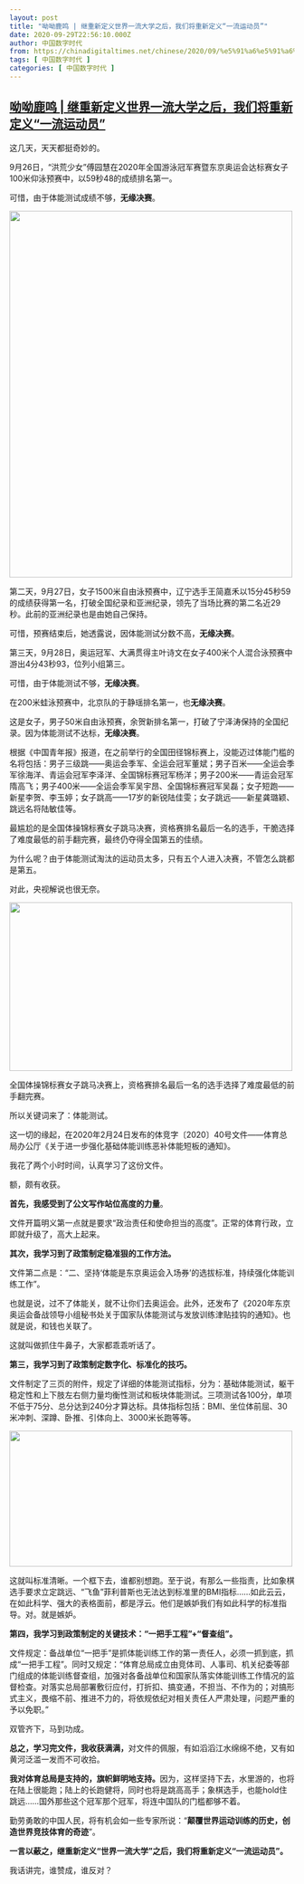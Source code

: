 ```yaml
---
layout: post
title: "呦呦鹿鸣 | 继重新定义世界一流大学之后，我们将重新定义“一流运动员”"
date: 2020-09-29T22:56:10.000Z
author: 中国数字时代
from: https://chinadigitaltimes.net/chinese/2020/09/%e5%91%a6%e5%91%a6%e9%b9%bf%e9%b8%a3-%e7%bb%a7%e9%87%8d%e6%96%b0%e5%ae%9a%e4%b9%89%e4%b8%96%e7%95%8c%e4%b8%80%e6%b5%81%e5%a4%a7%e5%ad%a6%e4%b9%8b%e5%90%8e%ef%bc%8c%e6%88%91%e4%bb%ac%e5%b0%86/
tags: [ 中国数字时代 ]
categories: [ 中国数字时代 ]
---
```

<!--1601420170000-->
[呦呦鹿鸣 | 继重新定义世界一流大学之后，我们将重新定义“一流运动员”](https://chinadigitaltimes.net/chinese/2020/09/%e5%91%a6%e5%91%a6%e9%b9%bf%e9%b8%a3-%e7%bb%a7%e9%87%8d%e6%96%b0%e5%ae%9a%e4%b9%89%e4%b8%96%e7%95%8c%e4%b8%80%e6%b5%81%e5%a4%a7%e5%ad%a6%e4%b9%8b%e5%90%8e%ef%bc%8c%e6%88%91%e4%bb%ac%e5%b0%86/)
------

<div>
<p>这几天，天天都挺奇妙的。</p><p>9月26日，“洪荒少女”傅园慧在2020年全国游泳冠军赛暨东京奥运会达标赛女子100米仰泳预赛中，以59秒48的成绩排名第一。</p><p>可惜，由于体能测试成绩不够，<strong>无缘决赛</strong>。</p><p><img loading="lazy" class="aligncenter wp-image-656814" src="https://chinadigitaltimes.net/chinese/files/2020/09/体测1.jpg" alt="" width="500" height="648" srcset="https://chinadigitaltimes.net/chinese/files/2020/09/体测1.jpg 640w, https://chinadigitaltimes.net/chinese/files/2020/09/体测1-231x300.jpg 231w" sizes="(max-width: 500px) 100vw, 500px" /></p><p>第二天，9月27日，女子1500米自由泳预赛中，辽宁选手王简嘉禾以15分45秒59的成绩获得第一名，打破全国纪录和亚洲纪录，领先了当场比赛的第二名近29秒。此前的亚洲纪录也是由她自己保持。</p><p>可惜，预赛结束后，她透露说，因体能测试分数不高，<strong>无缘决赛</strong>。</p><p>第三天，9月28日，奥运冠军、大满贯得主叶诗文在女子400米个人混合泳预赛中游出4分43秒93，位列小组第三。</p><p>可惜，由于体能测试不够，<strong>无缘决赛</strong>。</p><p>在200米蛙泳预赛中，北京队的于静瑶排名第一，也<strong>无缘决赛</strong>。</p><p>这是女子，男子50米自由泳预赛，余贺新排名第一，打破了宁泽涛保持的全国纪录。因为体能测试不达标，<strong>无缘决赛</strong>。</p><p>根据《中国青年报》报道，在之前举行的全国田径锦标赛上，没能迈过体能门槛的名将包括：男子三级跳——奥运会季军、全运会冠军董斌；男子百米——全运会季军徐海洋、青运会冠军李泽洋、全国锦标赛冠军杨洋；男子200米——青运会冠军隋高飞；男子400米——全运会季军吴宇昂、全国锦标赛冠军吴磊；女子短跑——新星李贺、李玉婷；女子跳高——17岁的新锐陆佳雯；女子跳远——新星龚璐颖、跳远名将陆敏佳等。</p><p>最尴尬的是全国体操锦标赛女子跳马决赛，资格赛排名最后一名的选手，干脆选择了难度最低的前手翻完赛，最终仍夺得全国第五的佳绩。</p><p>为什么呢？由于体能测试淘汰的运动员太多，只有五个人进入决赛，不管怎么跳都是第五。</p><p>对此，央视解说也很无奈。</p><div id="attachment_656815" style="width: 510px" class="wp-caption aligncenter"><img aria-describedby="caption-attachment-656815" loading="lazy" class="wp-image-656815" src="https://chinadigitaltimes.net/chinese/files/2020/09/体测2-4.jpg" alt="" width="500" height="298" srcset="https://chinadigitaltimes.net/chinese/files/2020/09/体测2-4.jpg 951w, https://chinadigitaltimes.net/chinese/files/2020/09/体测2-4-300x179.jpg 300w, https://chinadigitaltimes.net/chinese/files/2020/09/体测2-4-768x457.jpg 768w" sizes="(max-width: 500px) 100vw, 500px" /><p id="caption-attachment-656815" class="wp-caption-text">全国体操锦标赛女子跳马决赛上，资格赛排名最后一名的选手选择了难度最低的前手翻完赛。</p></div><p>所以关键词来了：体能测试。</p><p>这一切的缘起，在2020年2月24日发布的体竞字〔2020〕40号文件——体育总局办公厅《关于进一步强化基础体能训练恶补体能短板的通知》。</p><p>我花了两个小时时间，认真学习了这份文件。</p><p>额，颇有收获。</p><p><strong>首先，我感受到了公文写作站位高度的力量</strong>。</p><p>文件开篇明义第一点就是要求“政治责任和使命担当的高度”。正常的体育行政，立即就升级了，高大上起来。</p><p><strong>其次，我学习到了政策制定稳准狠的工作方法。</strong></p><p>文件第二点是：“二、坚持‘体能是东京奥运会入场券’的选拔标准，持续强化体能训练工作”。</p><p>也就是说，过不了体能关，就不让你们去奥运会。此外，还发布了《2020年东京奥运会备战领导小组秘书处关于国家队体能测试与发放训练津贴挂钩的通知》。也就是说，和钱也关联了。</p><p>这就叫做抓住牛鼻子，大家都乖乖听话了。</p><p><strong>第三，我学习到了政策制定数字化、标准化的技巧。</strong></p><p>文件制定了三页的附件，规定了详细的体能测试指标，分为：基础体能测试，躯干稳定性和上下肢左右侧力量均衡性测试和板块体能测试。三项测试各100分，单项不低于75分、总分达到240分才算达标。具体指标包括：BMI、坐位体前屈、30米冲刺、深蹲、卧推、引体向上、3000米长跑等等。</p><p><img loading="lazy" class="aligncenter wp-image-656816" src="https://chinadigitaltimes.net/chinese/files/2020/09/体测3.jpg" alt="" width="500" height="240" srcset="https://chinadigitaltimes.net/chinese/files/2020/09/体测3.jpg 1065w, https://chinadigitaltimes.net/chinese/files/2020/09/体测3-300x144.jpg 300w, https://chinadigitaltimes.net/chinese/files/2020/09/体测3-1024x492.jpg 1024w, https://chinadigitaltimes.net/chinese/files/2020/09/体测3-768x369.jpg 768w" sizes="(max-width: 500px) 100vw, 500px" /></p><p>这就叫标准清晰。一个框下去，谁都别想跑。至于说，有那么一些指责，比如象棋选手要求立定跳远、“飞鱼”菲利普斯也无法达到标准里的BMI指标……如此云云，在如此科学、强大的表格面前，都是浮云。他们是嫉妒我们有如此科学的标准指导。对。就是嫉妒。</p><p><strong>第四，我学习到政策制定的关键技术：</strong><strong>“</strong><strong>一把手工程</strong><strong>”+“</strong><strong>督查组</strong><strong>”</strong><strong>。</strong></p><p>文件规定：备战单位“一把手”是抓体能训练工作的第一责任人，必须一抓到底，抓成“一把手工程”。同时又规定：“体育总局成立由竞体司、人事司、机关纪委等部门组成的体能训练督查组，加强对各备战单位和国家队落实体能训练工作情况的监督检查。对落实总局部署敷衍应付，打折扣、搞变通，不担当、不作为的；对搞形式主义，畏缩不前、推进不力的，将依规依纪对相关责任人严肃处理，问题严重的予以免职。”</p><p>双管齐下，马到功成。</p><p><strong>总之，学习完文件，我收获满满，</strong>对文件的佩服，有如滔滔江水绵绵不绝，又有如黄河泛滥一发而不可收拾。</p><p><strong>我对体育总局是支持的，旗帜鲜明地支持。</strong>因为，这样坚持下去，水里游的，也将在陆上很能跑；陆上的长跑健将，同时也将是跳高高手；象棋选手，也能hold住跳远……国外那些这个冠军那个冠军，将连中国队的门槛都够不着。</p><p>勤劳勇敢的中国人民，将有机会如一些专家所说：“<strong>颠覆世界运动训练的历史，创造世界竞技体育的奇迹</strong>”。</p><p><strong>一言以蔽之，继重新定义</strong><strong>“</strong><strong>世界一流大学</strong><strong>”</strong><strong>之后，我们将重新定义</strong><strong>“</strong><strong>一流运动员</strong><strong>”</strong><strong>。</strong></p><p>我话讲完，谁赞成，谁反对？</p>
</div>
